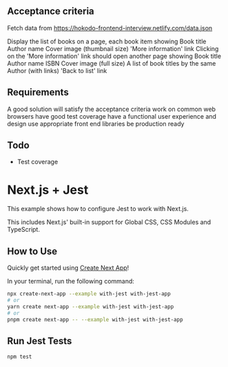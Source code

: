 ## Acceptance criteria

Fetch data from https://hokodo-frontend-interview.netlify.com/data.json

Display the list of books on a page, each book item showing
Book title
Author name
Cover image (thumbnail size)
'More information' link
Clicking on the 'More information' link should open another page showing
Book title
Author name
ISBN
Cover image (full size)
A list of book titles by the same Author (with links)
'Back to list' link

## Requirements

A good solution will satisfy the acceptance criteria work on common web browsers have good test coverage have a functional user experience and design use appropriate front end libraries be production ready

## Todo

- Test coverage

# Next.js + Jest

This example shows how to configure Jest to work with Next.js.

This includes Next.js' built-in support for Global CSS, CSS Modules and TypeScript.

## How to Use

Quickly get started using [Create Next App](https://github.com/vercel/next.js/tree/canary/packages/create-next-app#readme)!

In your terminal, run the following command:

```bash
npx create-next-app --example with-jest with-jest-app
# or
yarn create next-app --example with-jest with-jest-app
# or
pnpm create next-app -- --example with-jest with-jest-app
```

## Run Jest Tests

```bash
npm test
```
